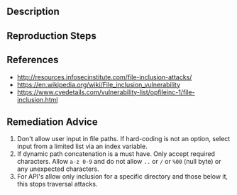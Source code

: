 ## Description


## Reproduction Steps


## References

- http://resources.infosecinstitute.com/file-inclusion-attacks/
- https://en.wikipedia.org/wiki/File_inclusion_vulnerability
- https://www.cvedetails.com/vulnerability-list/opfileinc-1/file-inclusion.html


## Remediation Advice

1. Don't allow user input in file paths. If hard-coding is not an option, select input from a limited list via an index variable.
2. If dynamic path concatenation is a must have. Only accept required characters. Allow `a-z 0-9` and do not allow `..` or `/` or `%00` (null byte) or any unexpected characters.
3. For API's allow only inclusion for a specific directory and those below it, this stops traversal attacks.

